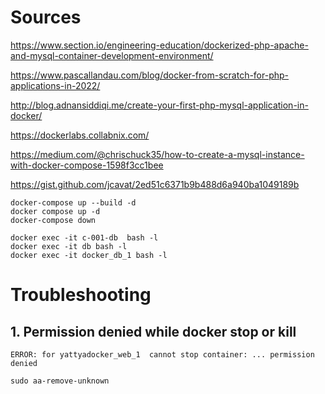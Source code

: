 # Sources
https://www.section.io/engineering-education/dockerized-php-apache-and-mysql-container-development-environment/

https://www.pascallandau.com/blog/docker-from-scratch-for-php-applications-in-2022/

http://blog.adnansiddiqi.me/create-your-first-php-mysql-application-in-docker/

https://dockerlabs.collabnix.com/

https://medium.com/@chrischuck35/how-to-create-a-mysql-instance-with-docker-compose-1598f3cc1bee

https://gist.github.com/jcavat/2ed51c6371b9b488d6a940ba1049189b

```
docker-compose up --build -d
docker compose up -d
docker-compose down

docker exec -it c-001-db  bash -l
docker exec -it db bash -l
docker exec -it docker_db_1 bash -l
```

# Troubleshooting

## 1. Permission denied while docker stop or kill

```
ERROR: for yattyadocker_web_1  cannot stop container: ... permission denied
```

```
sudo aa-remove-unknown
```
